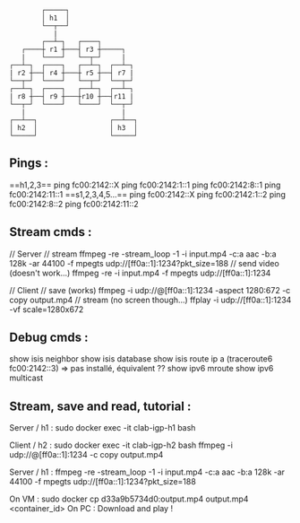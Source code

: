 
```
        ┌─────┐
        │ h1  │
        └──┬──┘
           |
        ┌──┴─┐   ┌────┐
   ┌────┼ r1 ┼───┤ r3 ┼─────┐
   |    └────┘   └──┬─┘     |
┌──┴─┐  ┌────┐   ┌──┴─┐  ┌──┴─┐
| r2 ┼──┤ r4 ┼───┼ r5 ┼──┤ r7 |
└──┬─┘  └────┘   └──┬─┘  └──┬─┘
┌──┴─┐  ┌────┐   ┌──┴─┐  ┌──┴─┐
| r8 ┼──┤ r9 ┼───┼r10 ┼──┤r11 |
└──┬─┘  └────┘   └────┘  └──┬─┘
   |                        |
┌──┴──┐                  ┌──┴──┐
│ h2  │                  │ h3  │
└─────┘                  └─────┘
```
Pings :
-------
==h1,2,3==
ping fc00:2142::X
ping fc00:2142:1::1
ping fc00:2142:8::1
ping fc00:2142:11::1
==s1,2,3,4,5...==
ping fc00:2142::X
ping fc00:2142:1::2
ping fc00:2142:8::2
ping fc00:2142:11::2

Stream cmds :
-------------
// Server
// stream
ffmpeg -re -stream_loop -1 -i input.mp4 -c:a aac -b:a 128k -ar 44100 -f mpegts udp://[ff0a::1]:1234?pkt_size=188
// send video (doesn't work...)
ffmpeg -re -i input.mp4 -f mpegts udp://[ff0a::1]:1234

// Client
// save (works)
ffmpeg -i udp://@[ff0a::1]:1234 -aspect 1280:672 -c copy output.mp4
// stream (no screen though...)
ffplay -i udp://[ff0a::1]:1234 -vf scale=1280x672

Debug cmds :
------------
show isis neighbor
show isis database
show isis route
ip a
(traceroute6 fc00:2142::3) => pas installé, équivalent ??
show ipv6 mroute
show ipv6 multicast

Stream, save and read, tutorial :
---------------------------------
Server / h1 :
sudo docker exec -it clab-igp-h1 bash

Client / h2 :
sudo docker exec -it clab-igp-h2 bash
ffmpeg -i udp://@[ff0a::1]:1234 -c copy output.mp4

Server / h1 :
ffmpeg -re -stream_loop -1 -i input.mp4 -c:a aac -b:a 128k -ar 44100 -f mpegts udp://[ff0a::1]:1234?pkt_size=188

On VM :
sudo docker cp d33a9b5734d0:output.mp4 output.mp4
              <container_id>
On PC :
Download and play !
